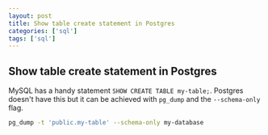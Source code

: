 ```yaml
---
layout: post
title: Show table create statement in Postgres
categories: ['sql']
tags: ['sql']
---
```


## Show table create statement in Postgres

MySQL has a handy statement `SHOW CREATE TABLE my-table;`. Postgres doesn't have this but it can be achieved with `pg_dump` and the `--schema-only` flag.

```bash
pg_dump -t 'public.my-table' --schema-only my-database
```
